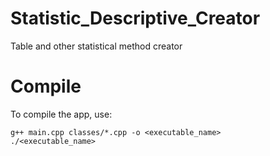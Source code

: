 # Statistic_Descriptive_Creator
Table and other statistical method creator


# Compile
To compile the app, use:
```console
g++ main.cpp classes/*.cpp -o <executable_name>
./<executable_name>
```
